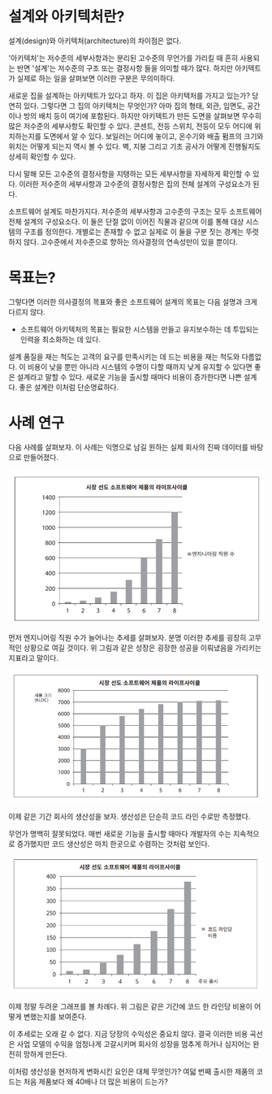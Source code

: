 # **설계와 아키텍처란?**  
설계(design)와 아키텍처(architecture)의 차이점은 없다.  
  
'아키텍처'는 저수준의 세부사항과는 분리된 고수준의 무언가를 가리킬 때 흔히 사용되는 반면 '설계'는 저수준의 구조 또는 결정사항 들을 의미할 때가 
많다. 하지만 아키텍트가 실제로 하는 일을 살펴보면 이러한 구분은 무의미하다.  
  
새로운 집을 설계하는 아키텍트가 있다고 하자. 이 집은 아키텍처를 가지고 있는가? 당연히 있다. 그렇다면 그 집의 아키텍처는 무엇인가? 아마 집의 형태, 
외관, 입면도, 공간이나 방의 배치 등이 여기에 포함된다. 하지만 아키텍트가 만든 도면을 살펴보면 무수히 많은 저수준의 세부사항도 확인할 수 있다. 
콘센트, 전등 스위치, 전등이 모두 어디에 위치하는지를 도면에서 알 수 있다. 보일러는 어디에 놓이고, 온수기와 배출 펌프의 크기와 위치는 어떻게 되는지 
역시 볼 수 있다. 벽, 지붕 그리고 기초 공사가 어떻게 진행될지도 상세히 확인할 수 있다.  
  
다시 말해 모든 고수준의 결정사항을 지탱하는 모든 세부사항을 자세하게 확인할 수 있다. 이러한 저수준의 세부사항과 고수준의 결정사항은 집의 전체 
설계의 구성요소가 된다.  
  
소프트웨어 설계도 마찬가지다. 저수준의 세부사항과 고수준의 구조는 모두 소프트웨어 전체 설계의 구성요소다. 이 둘은 단절 없이 이어진 직물과 같으며 
이를 통해 대상 시스템의 구조를 정의한다. 개별로는 존재할 수 없고 실제로 이 둘을 구분 짓는 경계는 뚜렷하지 않다. 고수준에서 저수준으로 향하는 
의사결정의 연속성만이 있을 뿐이다.  
  
# **목표는?**  
그렇다면 이러한 의사결정의 목표와 좋은 소프트웨어 설계의 목표는 다음 설명과 크게 다르지 않다.  
  
- 소프트웨어 아키텍처의 목표는 필요한 시스템을 만들고 유지보수하는 데 투입되는 인력을 최소화하는 데 있다.  
  
설계 품질을 재는 척도는 고객의 요구를 만족시키는 데 드는 비용을 재는 척도와 다름없다. 이 비용이 낮을 뿐만 아니라 시스템의 수명이 다할 때까지 
낮게 유지할 수 있다면 좋은 설계라고 말할 수 있다. 새로운 기능을 출시할 때마다 비용이 증가한다면 나쁜 설계다. 좋은 설계란 이처럼 단순명료하다.  
  
# **사례 연구**  
다음 사례를 살펴보자. 이 사례는 익명으로 남길 원하는 실제 회사의 진짜 데이터를 바탕으로 만들어졌다.  
  
![img.png](image/img.png)  
  
먼저 엔지니어링 직원 수가 늘어나는 추세를 살펴보자. 분명 이러한 추세를 굉장히 고무적인 상황으로 여길 것이다. 위 그림과 같은 성장은 굉장한 성공을 
이뤄냈음을 가리키는 지표라고 말이다.  
  
![img.png](image/img2.png)  
  
이제 같은 기간 회사의 생산성을 보자. 생산성은 단순히 코드 라인 수로만 측정했다.  
  
무언가 명백히 잘못되었다. 매번 새로운 기능을 출시할 때마다 개발자의 수는 지속적으로 증가했지만 코드 생산성은 마치 한곳으로 수렴하는 것처럼 보인다.  
  
![img.png](image/img3.png)  
  
이제 정말 두려운 그래프를 볼 차례다. 위 그림은 같은 기간에 코드 한 라인당 비용이 어떻게 변했는지를 보여준다.  
  
이 추세로는 오래 갈 수 없다. 지금 당장의 수익성은 중요치 않다. 결국 이러한 비용 곡선은 사업 모델의 수익을 엄청나게 고갈시키며 회사의 성장을 멈추게 
하거나 심지어는 완전히 망하게 만든다.  
  
이처럼 생산성을 현저하게 변화시킨 요인은 대체 무엇인가? 여덟 번째 출시한 제품의 코드는 처음 제품보다 왜 40배나 더 많은 비용이 드는가?  
  
